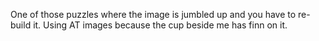 One of those puzzles where the image is jumbled up and you have to re-build it. Using AT images because the cup beside me has finn on it.